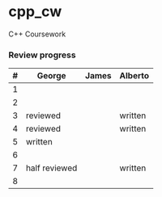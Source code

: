 # cpp_cw
C++ Coursework

### Review progress

| # | George | James | Alberto |
| - | ------ | ------| ------ |
| 1 |   |   |   |
| 2 |   |   |   |
| 3 |  reviewed |   |  written |
| 4 |  reviewed |   |  written |
| 5 |  written |   |   |
| 6 |   |   |   |
| 7 |  half reviewed |   |  written  |
| 8 |   |   |   |

